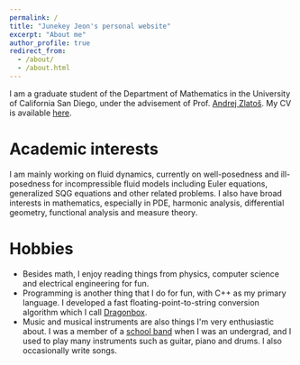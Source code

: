 ```yaml
---
permalink: /
title: "Junekey Jeon's personal website"
excerpt: "About me"
author_profile: true
redirect_from: 
  - /about/
  - /about.html
---
```


I am a graduate student of the Department of Mathematics in the University of California San Diego, under the advisement of Prof. [Andrej Zlatoš](https://mathweb.ucsd.edu/~zlatos/). My CV is available [here](http://jk-jeon.github.io/files/CV.pdf).

Academic interests
======
I am mainly working on fluid dynamics, currently on well-posedness and ill-posedness for
incompressible fluid models including Euler equations, generalized SQG equations and other related problems. I also have broad interests in mathematics, especially in PDE, harmonic analysis, differential geometry, functional analysis and measure theory.

Hobbies
======
* Besides math, I enjoy reading things from physics, computer science and electrical engineering for fun.
* Programming is another thing that I do for fun, with C++ as my primary language. I developed a fast floating-point-to-string conversion algorithm which I call [Dragonbox](https://github.com/jk-jeon/dragonbox).
* Music and musical instruments are also things I'm very enthusiastic about. I was a member of a [school band](https://www.facebook.com/KAISTCJDH/) when I was an undergrad, and I used to play many instruments such as guitar, piano and drums. I also occasionally write songs.